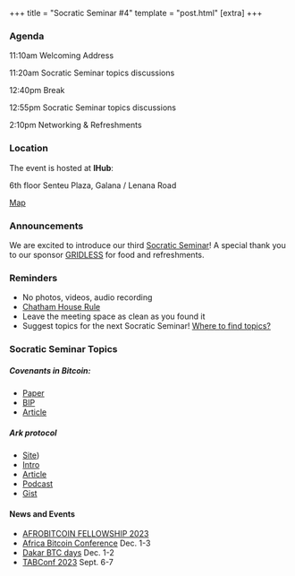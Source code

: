  +++
 title = "Socratic Seminar #4"
 template = "post.html"
 [extra]
 +++

 ### Agenda

 11:10am Welcoming Address

 11:20am Socratic Seminar topics discussions

 12:40pm Break

 12:55pm Socratic Seminar topics discussions

 2:10pm Networking & Refreshments

 ### Location

 The event is hosted at **IHub**:

 6th floor Senteu Plaza, 
 Galana / Lenana Road 

 [Map](https://www.google.com/maps/place/iHub/@-1.2891199,36.7809786,17z/data=!3m1!4b1!4m5!3m4!1s0x182f109996536c39:0x4eb6d6e1e16b4153!8m2!3d-1.2891199!4d36.7831673)  


 ### Announcements

 We are excited to introduce our third [Socratic Seminar](/about)! A special thank you to our 
 sponsor [GRIDLESS](https://gridlesscompute.com) for food and refreshments.

 ### Reminders

   - No photos, videos, audio recording
   - [Chatham House Rule](https://www.chathamhouse.org/about-us/chatham-house-rule)
   - Leave the meeting space as clean as you found it
   - Suggest topics for the next Socratic Seminar! [Where to find topics?](/about/find-topics)

 ### Socratic Seminar Topics

   ##### Covenants in Bitcoin:
   - [Paper](https://fc17.ifca.ai/bitcoin/papers/bitcoin17-final28.pdf)
   - [BIP](https://github.com/bitcoin/bips/blob/master/bip-0119.mediawiki)
   - [Article](https://rusty.ozlabs.org/2023/07/09/covenant-taxonomy.html)

   ##### Ark protocol
   - [Site](https://www.arkpill.me/deep-dive))
   - [Intro](https://burakkeceli.medium.com/introducing-ark-6f87ae45e272)
   - [Article](https://bitcoinmagazine.com/technical/how-ark-plans-to-scale-private-bitcoin-payments)
   - [Podcast](https://www.stacksats.how/podcasts/e109-burak-on-building-ark-scaling-bitcoin-and-improving-privacy)
   - [Gist](https://gist.github.com/RubenSomsen/a394beb1dea9e47e981216768e007454)
  
    

 #### News and Events

   - [AFROBITCOIN FELLOWSHIP 2023](https://www.afrobitcoin.org/fellowship)
   - [Africa Bitcoin Conference](https://www.afrobitcoin.org) Dec. 1-3
   - [Dakar BTC days](https://dakarbitcoindays.com/) Dec. 1-2
   - [TABConf 2023](https://2023.tabconf.com) Sept. 6-7